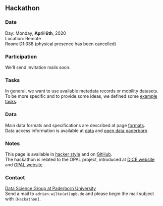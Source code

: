 ## Hackathon

### Date

Day: Monday, **April 6th**, 2020  
Location: Remote  
<strike>Room: D1.338</strike> (physical presence has been cancelled)

### Participation

We'll send invitation mails soon.

### Tasks

In general, we want to use available metadata records or mobility datasets.  
To be more specific and to provide some ideas, we defined some [example tasks](tasks.md).

### Data

Main data formats and specifications are described at page [formats](formats.md).  
Data access information is available at [data](data.md) and [open data paderborn](open-data-paderborn.md).

### Notes

This page is available in [hacker style](https://projekt-opal.github.io/hackathon/) and on [GitHub](https://github.com/projekt-opal/hackathon/blob/gh-pages/index.md).  
The hackathon is related to the OPAL project, introduced at [DICE website](https://dice-research.org/OPAL) and [OPAL website](http://projekt-opal.de/en/welcome-project-opal/).

### Contact

[Data Science Group at Paderborn University](https://dice-research.org/)  
Send a mail to `adrian.wilke(at)upb.de` and please begin the mail subject with `[Hackathon]`.
